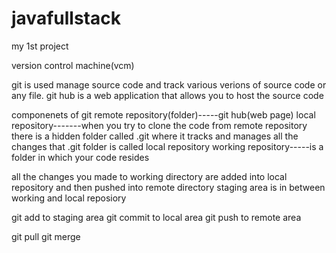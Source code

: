 # javafullstack
my 1st project



version control machine(vcm)


git is used manage source code and track various verions of source code or any file.
git hub is a web application that allows you to host the source code

componenets of git
remote repository(folder)-----git hub(web page)
local repository-------when you try to clone the code from remote repository there is a hidden folder called .git where it tracks and manages all the changes that .git folder is called local repository
working repository-----is a folder in which your code resides 

all the changes you made to working directory are added into local repository and then pushed into remote directory
staging area is in between working and local reposiory

git add to staging area
git commit to local area
git push  to remote area


git pull
git merge






